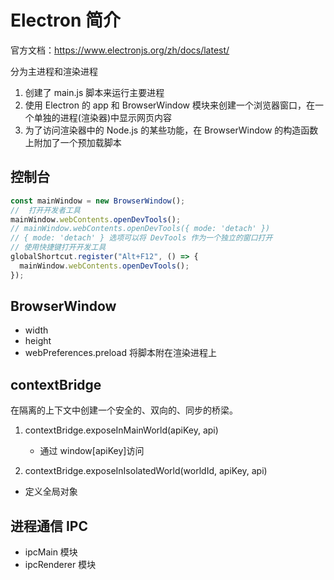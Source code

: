 # Electron 简介

官方文档：<https://www.electronjs.org/zh/docs/latest/>

分为主进程和渲染进程

1. 创建了 main.js 脚本来运行主要进程
2. 使用 Electron 的 app 和 BrowserWindow 模块来创建一个浏览器窗口，在一个单独的进程(渲染器)中显示网页内容
3. 为了访问渲染器中的 Node.js 的某些功能，在 BrowserWindow 的构造函数上附加了一个预加载脚本

## 控制台

```js
const mainWindow = new BrowserWindow();
//  打开开发者工具
mainWindow.webContents.openDevTools();
// mainWindow.webContents.openDevTools({ mode: 'detach' })
// { mode: 'detach' } 选项可以将 DevTools 作为一个独立的窗口打开
// 使用快捷键打开开发工具
globalShortcut.register("Alt+F12", () => {
  mainWindow.webContents.openDevTools();
});
```

## BrowserWindow

- width
- height
- webPreferences.preload 将脚本附在渲染进程上

## contextBridge

在隔离的上下文中创建一个安全的、双向的、同步的桥梁。

1. contextBridge.exposeInMainWorld(apiKey, api)

   - 通过 window[apiKey]访问

2. contextBridge.exposeInIsolatedWorld(worldId, apiKey, api)

- 定义全局对象

## 进程通信 IPC

- ipcMain 模块
- ipcRenderer 模块
